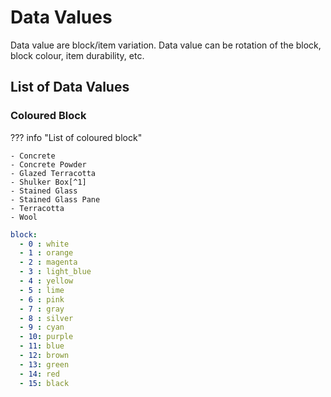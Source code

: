 # Data Values

Data value are block/item variation. Data value can be rotation of the block, block colour, item durability, etc.

## List of Data Values

### Coloured Block

??? info "List of coloured block"

    - Concrete
    - Concrete Powder
    - Glazed Terracotta
    - Shulker Box[^1]
    - Stained Glass
    - Stained Glass Pane
    - Terracotta
    - Wool

``` yaml
block:
  - 0 : white
  - 1 : orange
  - 2 : magenta
  - 3 : light_blue
  - 4 : yellow
  - 5 : lime
  - 6 : pink
  - 7 : gray
  - 8 : silver
  - 9 : cyan
  - 10: purple
  - 11: blue
  - 12: brown
  - 13: green
  - 14: red
  - 15: black
```

